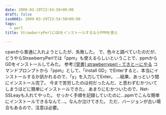 ```yaml
---
date: 2009-03-19T23:54:50+09:00
draft: false
iso8601: 2009-03-19T23:54:50+09:00
tags:
  - perl
title: StrawberryPerlにGDをインストールするならPPMを使え

---
```


<p>cpanから普通に入れようとしたが、失敗した。
で、色々と調べていたのだが、どうやらStrawberryPerlでは「ppm」も使えるらしいということで、ppmからGDをインストールしてみた。
参考:<a href="http://skitai.blog98.fc2.com/blog-entry-28.html">[覚書] strawberryperl - てきとーにやる</a>
コマンドプロンプトから「ppm」として、「install GD」でEnterすると、本当にインストールするか訊かれるので、「y」を入力してEnter。
&#133;結果、あっという間にインストール完了。
今まで苦労したのは何だったんだ、と思わずむかついてしまうほどに簡単にインストールできた。
あまりにむかついたので、Net-SSLeayも入れてやった。
せっかく手順を記録していたのに&#133;ppmでこんな簡単にインストールできるなんて&#133;。なんか泣けてきた。
ただ、バージョンが古い場合もあるので、注意は必要。</p>
    	